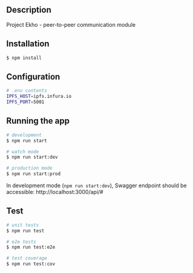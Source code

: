 ## Description

Project Ekho - peer-to-peer communication module

## Installation

```bash
$ npm install
```

## Configuration

```bash
# .env contents
IPFS_HOST=ipfs.infura.io
IPFS_PORT=5001
```

## Running the app

```bash
# development
$ npm run start

# watch mode
$ npm run start:dev

# production mode
$ npm run start:prod
```

In development mode (`npm run start:dev`), Swagger endpoint should be accessible: http://localhost:3000/api/#

## Test

```bash
# unit tests
$ npm run test

# e2e tests
$ npm run test:e2e

# test coverage
$ npm run test:cov
```
